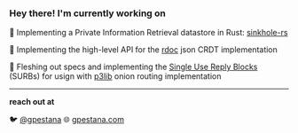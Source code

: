 ### Hey there! I'm currently working on

:closed_lock_with_key: Implementing a Private Information Retrieval datastore in Rust: [sinkhole-rs](https://github.com/hashmatter/sinkhole-rs)

:notebook_with_decorative_cover: Implementing the high-level API for the [rdoc](https://github.com/gpestana/rdoc) json CRDT implementation

:no_entry_sign: Fleshing out specs and implementing the [Single Use Reply Blocks](https://ieeexplore.ieee.org/document/1199323) (SURBs) for usign with [p3lib](https://github.com/hashmatter/p3lib) onion routing implementation

--- 
**reach out at**

:bird: [@gpestana](https://gpestana.com) :globe_with_meridians: [gpestana.com](https://www.gpestana.com/)
